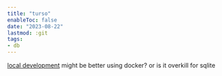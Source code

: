 ```yaml
---
title: "turso"
enableToc: false
date: "2023-08-22"
lastmod: :git
tags:
- db
---
```


[local development](https://docs.turso.tech/reference/local-development)
might be better using docker? or is it overkill for sqlite